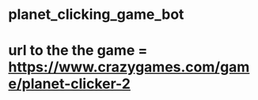 # planet_clicking_game_bot


# url to the the game = https://www.crazygames.com/game/planet-clicker-2